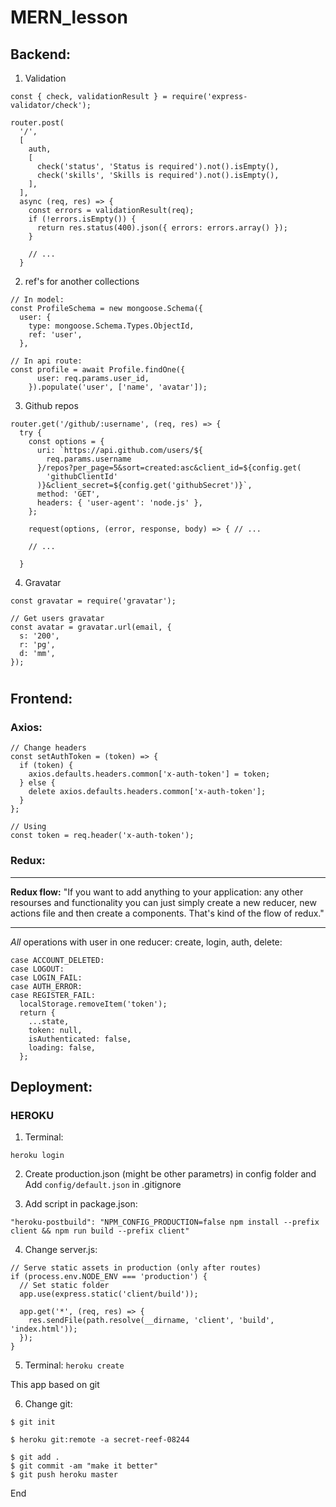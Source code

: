 # MERN_lesson

## Backend:

1. Validation

```
const { check, validationResult } = require('express-validator/check');

router.post(
  '/',
  [
    auth,
    [
      check('status', 'Status is required').not().isEmpty(),
      check('skills', 'Skills is required').not().isEmpty(),
    ],
  ],
  async (req, res) => {
    const errors = validationResult(req);
    if (!errors.isEmpty()) {
      return res.status(400).json({ errors: errors.array() });
    }

    // ...
  }
```

2. ref's for another collections

```
// In model:
const ProfileSchema = new mongoose.Schema({
  user: {
    type: mongoose.Schema.Types.ObjectId,
    ref: 'user',
  },

// In api route:
const profile = await Profile.findOne({
      user: req.params.user_id,
    }).populate('user', ['name', 'avatar']);
```

3. Github repos

```
router.get('/github/:username', (req, res) => {
  try {
    const options = {
      uri: `https://api.github.com/users/${
        req.params.username
      }/repos?per_page=5&sort=created:asc&client_id=${config.get(
        'githubClientId'
      )}&client_secret=${config.get('githubSecret')}`,
      method: 'GET',
      headers: { 'user-agent': 'node.js' },
    };

    request(options, (error, response, body) => { // ...

    // ...

  }
```

4. Gravatar

```
const gravatar = require('gravatar');

// Get users gravatar
const avatar = gravatar.url(email, {
  s: '200',
  r: 'pg',
  d: 'mm',
});
```

#

## Frontend:

### Axios:

```
// Change headers
const setAuthToken = (token) => {
  if (token) {
    axios.defaults.headers.common['x-auth-token'] = token;
  } else {
    delete axios.defaults.headers.common['x-auth-token'];
  }
};

// Using
const token = req.header('x-auth-token');
```

### Redux:

---

**Redux flow:** "If you want to add anything to your application: any other resourses and functionality you can just simply create a new reducer, new actions file and then create a components. That's kind of the flow of redux."

---

_All_ operations with user in one reducer: create, login, auth, delete:

```
case ACCOUNT_DELETED:
case LOGOUT:
case LOGIN_FAIL:
case AUTH_ERROR:
case REGISTER_FAIL:
  localStorage.removeItem('token');
  return {
    ...state,
    token: null,
    isAuthenticated: false,
    loading: false,
  };
```

## Deployment:

### HEROKU

1. Terminal:
```
heroku login
```

2. Create production.json (might be other parametrs) in config folder and Add ``` config/default.json ``` in .gitignore

3. Add script in package.json:
```
"heroku-postbuild": "NPM_CONFIG_PRODUCTION=false npm install --prefix client && npm run build --prefix client"
```

4. Change server.js:
```
// Serve static assets in production (only after routes)
if (process.env.NODE_ENV === 'production') {
  // Set static folder
  app.use(express.static('client/build'));

  app.get('*', (req, res) => {
    res.sendFile(path.resolve(__dirname, 'client', 'build', 'index.html'));
  });
}
```

5. Terminal: ``` heroku create ```

This app based on git

6. Change git:
```
$ git init

$ heroku git:remote -a secret-reef-08244

$ git add .
$ git commit -am "make it better"
$ git push heroku master
```

End
